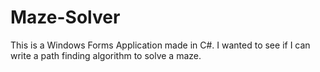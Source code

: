 # Maze-Solver
This is a Windows Forms Application made in C#. I wanted to see if I can write a path finding algorithm to solve a maze.
